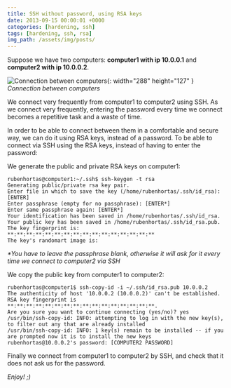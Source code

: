 ```yaml
---
title: SSH without password, using RSA keys
date: 2013-09-15 00:00:01 +0000
categories: [hardening, ssh]
tags: [hardening, ssh, rsa]
img_path: /assets/img/posts/
---
```


Suppose we have two computers: **computer1 with ip 10.0.0.1** and **computer2 with ip 10.0.0.2**.

![Connection between computers](sshrsa.png){: width="288" height="127" }
_Connection between computers_

We connect very frequently from computer1 to computer2 using SSH.
As we connect very frequently, entering the password every time we connect becomes a repetitive task and a waste of time.

In order to be able to connect between them in a comfortable and secure way, we can do it using RSA keys, instead of a password.
To be able to connect via SSH using the RSA keys, instead of having to enter the password:

We generate the public and private RSA keys on computer1:

```shell
rubenhortas@computer1:~/.ssh$ ssh-keygen -t rsa
Generating public/private rsa key pair.
Enter file in which to save the key (/home/rubenhortas/.ssh/id_rsa): [ENTER]
Enter passphrase (empty for no passphrase): [ENTER*]
Enter same passphrase again: [ENTER*]
Your identification has been saved in /home/rubenhortas/.ssh/id_rsa.
Your public key has been saved in /home/rubenhortas/.ssh/id_rsa.pub.
The key fingerprint is:
**:**:**:**:**:**:**:**:**:**:**:**:**:**:**:**
The key's randomart image is: 
```

_*You have to leave the passphrase blank, otherwise it will ask for it every time we connect to computer2 via SSH_

We copy the public key from computer1 to computer2:

```shell
rubenhortas@computer1$ ssh-copy-id -i ~/.ssh/id_rsa.pub 10.0.0.2
The authenticity of host '10.0.0.2 (10.0.0.2)' can't be established.
RSA key fingerprint is **:**:**:**:**:**:**:**:**:**:**:**:**:**:**:**.
Are you sure you want to continue connecting (yes/no)? yes
/usr/bin/ssh-copy-id: INFO: attempting to log in with the new key(s), to filter out any that are already installed
/usr/bin/ssh-copy-id: INFO: 1 key(s) remain to be installed -- if you are prompted now it is to install the new keys
rubenhortas@10.0.0.2's password: [COMPUTER2 PASSWORD]
```

Finally we connect from computer1 to computer2 by SSH, and check that it does not ask us for the password.

_Enjoy! ;)_